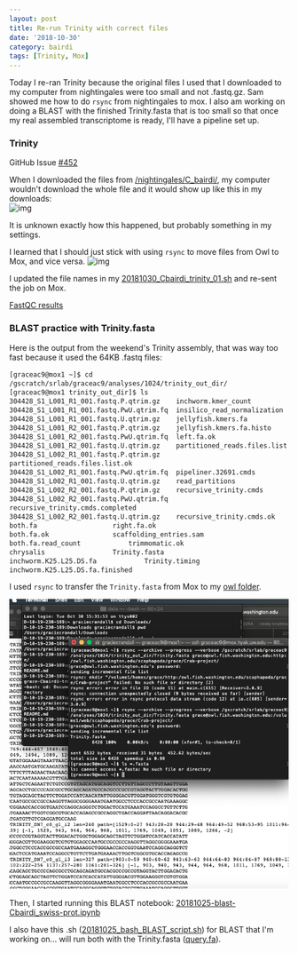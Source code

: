 ```yaml
---
layout: post
title: Re-run Trinity with correct files
date: '2018-10-30'
category: bairdi
tags: [Trinity, Mox]
---
```

Today I re-ran Trinity because the original files I used that I downloaded to my computer from nightingales were too small and not .fastq.gz. Sam showed me how to do ```rsync``` from nightingales to mox. I also am working on doing a BLAST with the finished Trinity.fasta that is too small so that once my real assembled transcriptome is ready, I'll have a pipeline set up.

### Trinity
GitHub Issue [#452](https://github.com/RobertsLab/resources/issues/452)

When I downloaded the files from [/nightingales/C_bairdi/](http://owl.fish.washington.edu/nightingales/C_bairdi/), my computer wouldn't download the whole file and it would show up like this in my downloads:   
![img](https://user-images.githubusercontent.com/14934314/47742161-409bd080-dc39-11e8-9a3f-798b2a705d94.png)

It is unknown exactly how this happened, but probably something in my settings.

I learned that I should just stick with using ```rsync``` to move files from Owl to Mox, and vice versa. 
![img](https://user-images.githubusercontent.com/14934314/47742193-56a99100-dc39-11e8-96d9-f526f6aae543.png)

I updated the file names in my [20181030_Cbairdi_trinity_01.sh](https://github.com/fish546-2018/grace-Cbairdi-transcriptome/blob/master/scripts/20181030_Cbairdi_trinity_01.sh) and re-sent the job on Mox.  

[FastQC results](http://gannet.fish.washington.edu/Atumefaciens/20181015_Cbairdi_fastqc/multiqc_report.html)

### BLAST practice with Trinity.fasta
Here is the output from the weekend's Trinity assembly, that was way too fast because it used the 64KB .fastq files:    
```
[graceac9@mox1 ~]$ cd /gscratch/srlab/graceac9/analyses/1024/trinity_out_dir/
[graceac9@mox1 trinity_out_dir]$ ls
304428_S1_L001_R1_001.fastq.P.qtrim.gz	  inchworm.kmer_count
304428_S1_L001_R1_001.fastq.PwU.qtrim.fq  insilico_read_normalization
304428_S1_L001_R1_001.fastq.U.qtrim.gz	  jellyfish.kmers.fa
304428_S1_L001_R2_001.fastq.P.qtrim.gz	  jellyfish.kmers.fa.histo
304428_S1_L001_R2_001.fastq.PwU.qtrim.fq  left.fa.ok
304428_S1_L001_R2_001.fastq.U.qtrim.gz	  partitioned_reads.files.list
304428_S1_L002_R1_001.fastq.P.qtrim.gz	  partitioned_reads.files.list.ok
304428_S1_L002_R1_001.fastq.PwU.qtrim.fq  pipeliner.32691.cmds
304428_S1_L002_R1_001.fastq.U.qtrim.gz	  read_partitions
304428_S1_L002_R2_001.fastq.P.qtrim.gz	  recursive_trinity.cmds
304428_S1_L002_R2_001.fastq.PwU.qtrim.fq  recursive_trinity.cmds.completed
304428_S1_L002_R2_001.fastq.U.qtrim.gz	  recursive_trinity.cmds.ok
both.fa					  right.fa.ok
both.fa.ok				  scaffolding_entries.sam
both.fa.read_count			  trimmomatic.ok
chrysalis				  Trinity.fasta
inchworm.K25.L25.DS.fa			  Trinity.timing
inchworm.K25.L25.DS.fa.finished
```

I  used ```rsync``` to transfer the ```Trinity.fasta``` from Mox to my [owl folder](http://owl.fish.washington.edu/scaphapoda/grace/Crab-project/). 

![img](../notebook-images/2018-10-30-move-fasta-to-owl.png)

Then, I started running this BLAST notebook: [20181025-blast-Cbairdi_swiss-prot.ipynb](https://github.com/fish546-2018/grace-Cbairdi-transcriptome/blob/master/notebooks/20181025-blast-Cbairdi_swiss-prot.ipynb)    

I also have this .sh ([20181025_bash_BLAST_script.sh](https://github.com/fish546-2018/grace-Cbairdi-transcriptome/blob/master/scripts/20181025_bash_BLAST_script.sh)) for BLAST that I'm working on... will run both with the Trinity.fasta ([query.fa](http://owl.fish.washington.edu/scaphapoda/grace/Crab-project/fasta_files/query.fa)). 

